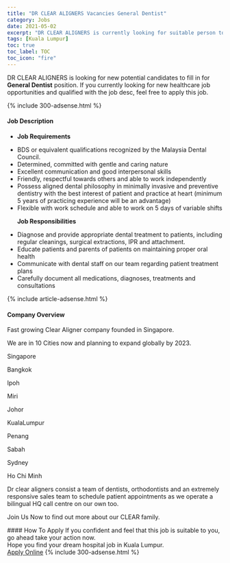 ```yaml
---
title: "DR CLEAR ALIGNERS Vacancies General Dentist" 
category: Jobs 
date: 2021-05-02 
excerpt: "DR CLEAR ALIGNERS is currently looking for suitable person to fill in the General Dentist which positioned at Kuala Lumpur" 
tags: [Kuala Lumpur] 
toc: true 
toc_label: TOC 
toc_icon: "fire" 
--- 
```


<p>DR CLEAR ALIGNERS is looking for new potential candidates to fill in for <b>General Dentist</b> position. If you currently looking for new healthcare job opportunities and qualified with the job desc, feel free to apply this job.
</p>{% include 300-adsense.html %} 
<div><div><h4>Job Description</h4></div><div><div><span><div><ul><li><strong>Job Requirements</strong></li></ul><ul><li>BDS or equivalent qualifications recognized by the Malaysia Dental Council.</li><li>Determined, committed with gentle and caring nature</li><li>Excellent communication and good interpersonal skills</li><li>Friendly, respectful towards others and able to work independently</li><li>Possess aligned dental philosophy in minimally invasive and preventive dentistry with the best interest of patient and practice at heart (minimum 5 years of practicing experience will be an advantage)</li><li>Flexible with work schedule and able to work on 5 days of variable shifts</li></ul><p>&#160;&#160;&#160;&#160;&#160;&#160;<strong>Job Responsibilities</strong></p><ul><li>Diagnose and provide appropriate dental treatment to patients, including regular cleanings, surgical extractions, IPR and attachment.</li><li>Educate patients and parents of patients on maintaining proper oral health</li><li>Communicate with dental staff on our team regarding patient treatment plans</li><li>Carefully document all medications, diagnoses, treatments and consultations</li></ul></div></span></div></div></div> 
{% include article-adsense.html %} 
<div><div><h4>Company Overview</h4></div><div><div><span><div><p>Fast growing Clear Aligner company founded in Singapore.</p><p>We are in 10 Cities now and planning to expand globally by 2023.</p><p>Singapore</p><p>Bangkok</p><p>Ipoh</p><p>Miri</p><p>Johor</p><p>KualaLumpur</p><p>Penang</p><p>Sabah</p><p>Sydney</p><p>Ho Chi Minh</p><p>Dr clear aligners consist a team of dentists, orthodontists and an extremely responsive sales team to schedule patient appointments as we operate a bilingual&#160;HQ call centre on our own too.</p><p>Join Us Now to find out more about our CLEAR family.</p></div></span></div></div></div> 
#### How To Apply 
If you confident and feel that this job is suitable to you, go ahead take your action now. <br/> 
Hope you find your dream hospital job in Kuala Lumpur. <br/> 
<a href="https://www.jobstreet.com.my/en/job/general-dentist-4540004?jobId=jobstreet-my-job-4540004" class="btn btn--warning" target="_blank" rel="nofollow noopenner">Apply Online</a> 
{% include 300-adsense.html %} 